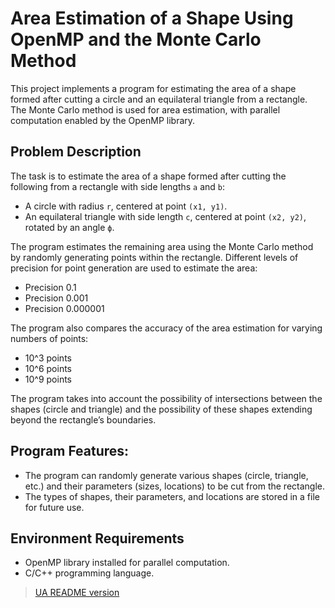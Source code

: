 # Area Estimation of a Shape Using OpenMP and the Monte Carlo Method

This project implements a program for estimating the area of a shape formed after cutting a circle and an equilateral triangle from a rectangle. The Monte Carlo method is used for area estimation, with parallel computation enabled by the OpenMP library.

## Problem Description

The task is to estimate the area of a shape formed after cutting the following from a rectangle with side lengths `a` and `b`:
- A circle with radius `r`, centered at point `(x1, y1)`.
- An equilateral triangle with side length `c`, centered at point `(x2, y2)`, rotated by an angle `ф`.

The program estimates the remaining area using the Monte Carlo method by randomly generating points within the rectangle. Different levels of precision for point generation are used to estimate the area:
- Precision 0.1
- Precision 0.001
- Precision 0.000001

The program also compares the accuracy of the area estimation for varying numbers of points:
- 10^3 points
- 10^6 points
- 10^9 points

The program takes into account the possibility of intersections between the shapes (circle and triangle) and the possibility of these shapes extending beyond the rectangle’s boundaries.

## Program Features:
- The program can randomly generate various shapes (circle, triangle, etc.) and their parameters (sizes, locations) to be cut from the rectangle.
- The types of shapes, their parameters, and locations are stored in a file for future use.

## Environment Requirements

- OpenMP library installed for parallel computation.
- C/C++ programming language.

> [UA README version](./README-ua.md)
